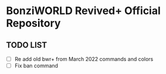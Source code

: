 # BonziWORLD Revived+ Official Repository
## TODO LIST
- [ ] Re add old bwr+ from March 2022 commands and colors
- [ ] Fix ban command
